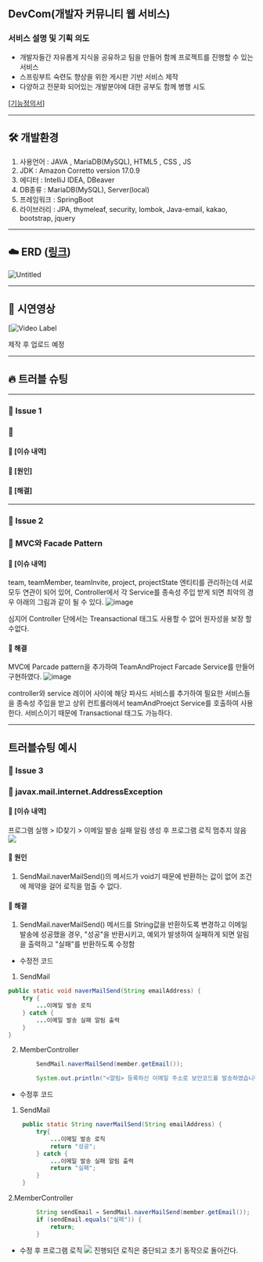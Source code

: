 ## DevCom(개발자 커뮤니티 웹 서비스)

### 서비스 설명 및 기획 의도

- 개발자들간 자유롭게 지식을 공유하고 팀을 만들어 함께 프로젝트를 진행할 수 있는 서비스
- 스프링부트 숙련도 향상을 위한 게시판 기반 서비스 제작
- 다양하고 전문화 되어있는 개발분야에 대한 공부도 함께 병행 시도


[[기능정의서](https://docs.google.com/document/d/1bPdPKuAXrLzElYWqFuo3CUAB99n0RePSmSdGM3DF50s/edit)]

---

## 🛠 개발환경

1. 사용언어 : JAVA , MariaDB(MySQL), HTML5 , CSS , JS
2. JDK : Amazon Corretto version 17.0.9
3. 에디터 : IntelliJ IDEA, DBeaver
4. DB종류 : MariaDB(MySQL), Server(local)
5. 프레임워크 : SpringBoot
6. 라이브러리 : JPA, thymeleaf, security, lombok, Java-email, kakao, bootstrap, jquery


---

## ☁️ ERD ([링크](https://www.erdcloud.com/d/moGHLYeCHND3PMxie))


![Untitled](https://github.com/devCommunity13134/devCom/assets/144447216/5c128d0f-f679-463d-91af-058ce7f8c6a4)



---

## 👀 시연영상

[![Video Label]()

제작 후 업로드 예정

---

## 🔥 트러블 슈팅

---

### 🚨 Issue 1
### 🚧 

#### 💭 [이슈 내역]


#### 🛑 [원인]



#### 🚥 [해결]


---

### 🚨 Issue 2
### 🚧 MVC와 Facade Pattern

#### 💭 [이슈 내역]
team, teamMember, teamInvite, project, projectState 엔티티를 관리하는데
서로 모두 연관이 되어 있어, Controller에서 각 Service를 종속성 주입 받게 되면 최악의 경우 아래의 그림과 같이 될 수 있다.
![image](https://github.com/devCommunity13134/devCom/assets/37567402/36d4aebe-55e2-4845-bab4-a7374d20abfa)

심지어 Controller 단에서는 Treansactional 태그도 사용할 수 없어 원자성을 보장 할 수없다.


#### 🚥 해결
MVC에 Parcade pattern을 추가하여 TeamAndProject Farcade Service를 만들어 구현하였다.
![image](https://github.com/devCommunity13134/devCom/assets/37567402/3d5fa04c-c7c8-4cdc-93e9-96e369cc75fb)

controller와 service 레이어 사이에 해당 파사드 서비스를 추가하여 필요한 서비스들을 종속성 주입을 받고 상위 컨트롤러에서 teamAndProejct Service를 호출하여 사용한다.
서비스이기 때문에 Transactional 태그도 가능하다.

---

## 트러블슈팅 예시

### 🚨 Issue 3
### 🚧 javax.mail.internet.AddressException

#### 💭 [이슈 내역]

프로그램 실행 > ID찾기 > 이메일 발송 실패 알림 생성 후 프로그램 로직 멈추지 않음
![](https://velog.velcdn.com/images/asdf4321/post/40818471-fe05-40da-bcf9-28a3cbd8ab1a/image.png)


#### 🛑 원인
1. SendMail.naverMailSend()의 메서드가 void기 때문에 반환하는 값이 없어 조건에 제약을 걸어 로직을 멈출 수 없다.

#### 🚥 해결
1. SendMail.naverMailSend() 메서드를 String값을 반환하도록 변경하고 이메일 발송에 성공했을 경우, "성공"을 반환시키고, 예외가 발생하여 실패하게 되면 알림을 출력하고 "실패"를 반환하도록 수정함

- 수정전 코드
1. SendMail
```java
public static void naverMailSend(String emailAddress) {
	try {
    	...이메일 발송 로직
    } catch {
    	...이메일 발송 실패 알림 출력
    }
}

```
2. MemberController
```java
        SendMail.naverMailSend(member.getEmail());

        System.out.println("<알림> 등록하신 이메일 주소로 보안코드를 발송하였습니다.");
```

- 수정후 코드
1. SendMail
```java
    public static String naverMailSend(String emailAddress) {
    	try{
        	...이메일 발송 로직
            return "성공";
        } catch {
        	...이메일 발송 실패 알림 출력
            return "실패";
        }
    }
```
2.MemberController
```java
        String sendEmail = SendMail.naverMailSend(member.getEmail());
        if (sendEmail.equals("실패")) {
            return;
        }
```
- 수정 후 프로그램 로직
![](https://velog.velcdn.com/images/asdf4321/post/d64c104c-7678-459d-9bc9-853eb4a0b150/image.png)
진행되던 로직은 중단되고 초기 동작으로 돌아간다.
